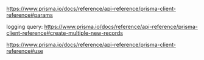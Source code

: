https://www.prisma.io/docs/reference/api-reference/prisma-client-reference#params

logging query:
https://www.prisma.io/docs/reference/api-reference/prisma-client-reference#create-multiple-new-records



https://www.prisma.io/docs/reference/api-reference/prisma-client-reference#use